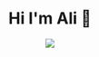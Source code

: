 <h1 align="center">Hi I'm Ali 👋</h1>
<p align="center">
  <a href="https://twitter.com/AliAbdullah49?s=09"><img src="https://img.shields.io/badge/twitter-%231FA1F1?style=flat&logo=twitter&logoColor=white"/></a>
</p>

<!--
**3li-3bdullah/3li-3bdullah** is a ✨ _special_ ✨ repository because its `README.md` (this file) appears on your GitHub profile.

Here are some ideas to get you started:

- 🔭 I’m currently working on ...
- 🌱 I’m currently learning ...
- 👯 I’m looking to collaborate on ...
- 🤔 I’m looking for help with ...
- 💬 Ask me about ...
- 📫 How to reach me: ...
- 😄 Pronouns: ...
- ⚡ Fun fact: ...
-->
